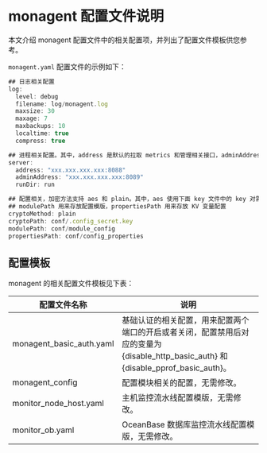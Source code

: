 # monagent 配置文件说明

本文介绍 monagent 配置文件中的相关配置项，并列出了配置文件模板供您参考。

`monagent.yaml` 配置文件的示例如下：

```javascript
## 日志相关配置
log:
  level: debug
  filename: log/monagent.log
  maxsize: 30
  maxage: 7
  maxbackups: 10
  localtime: true
  compress: true

## 进程相关配置。其中，address 是默认的拉取 metrics 和管理相关接口，adminAddress 是 pprof 调试端口。
server:
  address: "xxx.xxx.xxx.xxx:8088"
  adminAddress: "xxx.xxx.xxx.xxx:8089"
  runDir: run

## 配置相关，加密方法支持 aes 和 plain。其中，aes 使用下面 key 文件中的 key 对需要加密的配置项进行加密。
## modulePath 用来存放配置模版，propertiesPath 用来存放 KV 变量配置
cryptoMethod: plain
cryptoPath: conf/.config_secret.key
modulePath: conf/module_config
propertiesPath: conf/config_properties
```

## 配置模板

monagent 的相关配置文件模板见下表：

|        配置文件名称       |           说明          |
|--------------------------|---------------------------------------------------|
| monagent_basic_auth.yaml | 基础认证的相关配置，用来配置两个端口的开启或者关闭，配置禁用后对应的变量为 {disable_http_basic_auth} 和 {disable_pprof_basic_auth}。 |
| monagent_config          | 配置模块相关的配置，无需修改。                 |
| monitor_node_host.yaml   | 主机监控流水线配置模版，无需修改。              |
| monitor_ob.yaml          | OceanBase 数据库监控流水线配置模版，无需修改。  |
